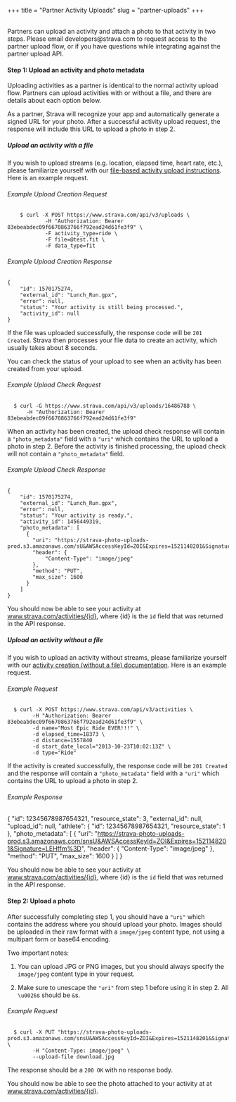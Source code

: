 +++
title = "Partner Activity Uploads"
slug = "partner-uploads"
+++

<br>
Partners can upload an activity and attach a photo to that activity in two steps.
Please email developers@strava.com to request access to the partner upload flow, or if you have questions while integrating against the partner upload API.

#### Step 1: Upload an activity and photo metadata

Uploading activities as a partner is identical to the normal activity upload flow.
Partners can upload activities with or without a file, and there are details about each option below.

As a partner, Strava will recognize your app and automatically generate a signed URL for your photo.
After a successful activity upload request, the response will include this URL to upload a photo in step 2.

##### Upload an activity with a file
If you wish to upload streams (e.g. location, elapsed time, heart rate, etc.), please familiarize yourself with our [file-based activity upload instructions](../uploads).
Here is an example request.

###### Example Upload Creation Request
		$ curl -X POST https://www.strava.com/api/v3/uploads \
		        -H "Authorization: Bearer 83ebeabdec09f6670863766f792ead24d61fe3f9" \
		        -F activity_type=ride \
		        -F file=@test.fit \
		        -F data_type=fit

###### Example Upload Creation Response
	{
	    "id": 1570175274,
	    "external_id": "Lunch_Run.gpx",
	    "error": null,
	    "status": "Your activity is still being processed.",
	    "activity_id": null
	}

If the file was uploaded successfully, the response code will be `201 Created`.
Strava then processes your file data to create an activity, which usually takes about 8 seconds.

You can check the status of your upload to see when an activity has been created from your upload.

###### Example Upload Check Request
	  $ curl -G https://www.strava.com/api/v3/uploads/16486788 \
	      -H "Authorization: Bearer 83ebeabdec09f6670863766f792ead24d61fe3f9"

When an activity has been created, the upload check response will contain a `"photo_metadata"` field with a `"uri"` which contains the URL to upload a photo in step 2.
Before the activity is finished processing, the upload check will not contain a `"photo_metadata"` field.

###### Example Upload Check Response

	{
	    "id": 1570175274,
	    "external_id": "Lunch_Run.gpx",
	    "error": null,
	    "status": "Your activity is ready.",
	    "activity_id": 1456449319,
	    "photo_metadata": [
	      {
	        "uri": "https://strava-photo-uploads-prod.s3.amazonaws.com/sU&AWSAccessKeyId=ZOI&Expires=1521148201&Signature=LEfm%3D",
	        "header": {
	            "Content-Type": "image/jpeg"
	        },
	        "method": "PUT",
	        "max_size": 1600
	      }
	    ]
	}

You should now be able to see your activity at www.strava.com/activities/{id}, where {id} is the `id` field that was returned in the API response.

##### Upload an activity without a file
If you wish to upload an activity without streams, please familiarize yourself with our [activity creation (without a file) documentation](../reference/#api-Activities-createActivity).
Here is an example request.

###### Example Request
	  $ curl -X POST https://www.strava.com/api/v3/activities \
	        -H "Authorization: Bearer 83ebeabdec09f6670863766f792ead24d61fe3f9" \
	        -d name="Most Epic Ride EVER!!!" \
	        -d elapsed_time=18373 \
	        -d distance=1557840
	        -d start_date_local="2013-10-23T10:02:13Z" \
	        -d type="Ride"

If the activity is created successfully, the response code will be `201 Created` and the response will contain a `"photo_metadata"` field with a `"uri"` which contains the URL to upload a photo in step 2.

###### Example Response
  {
    "id": 12345678987654321,
    "resource_state": 3,
    "external_id": null,
    "upload_id": null,
    "athlete": {
      "id": 12345678987654321,
      "resource_state": 1
    },
    "photo_metadata": [
      {
        "uri": "https://strava-photo-uploads-prod.s3.amazonaws.com/snsU&AWSAccessKeyId=ZOI&Expires=1521148201&Signature=LEHffm%3D",
        "header": {
          "Content-Type": "image/jpeg"
        },
        "method": "PUT",
        "max_size": 1600
      }
    ]
  }

You should now be able to see your activity at www.strava.com/activities/{id}, where {id} is the `id` field that was returned in the API response.

#### Step 2: Upload a photo

After successfully completing step 1, you should have a `"uri"` which contains the address where you should upload your photo.
Images should be uploaded in their raw format with a `image/jpeg` content type, not using a multipart form or base64 encoding.

Two important notes:

1. You can upload JPG or PNG images, but you should always specify the `image/jpeg` content type in your request.

2. Make sure to unescape the `"uri"` from step 1 before using it in step 2. All `\u0026`s should be `&`s.

###### Example Request
	  $ curl -X PUT "https://strava-photo-uploads-prod.s3.amazonaws.com/snsU&AWSAccessKeyId=ZOI&Expires=1521148201&Signature=LEHffm%3D" \
	        -H "Content-Type: image/jpeg" \
	        --upload-file download.jpg

The response should be a `200 OK` with no response body.

You should now be able to see the photo attached to your activity at at www.strava.com/activities/{id}.
